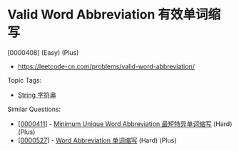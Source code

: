 # Valid Word Abbreviation 有效单词缩写

[0000408] (Easy) (Plus)

- https://leetcode-cn.com/problems/valid-word-abbreviation/

Topic Tags:

- [String 字符串](https://leetcode-cn.com/tag/string/)

Similar Questions:

- [[0000411](https://leetcode-cn.com/problems/minimum-unique-word-abbreviation/)] - [Minimum Unique Word Abbreviation 最短特异单词缩写](./0000411.minimum-unique-word-abbreviation.md) (Hard) (Plus)
- [[0000527](https://leetcode-cn.com/problems/word-abbreviation/)] - [Word Abbreviation 单词缩写](./0000527.word-abbreviation.md) (Hard) (Plus)
